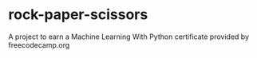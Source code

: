 # rock-paper-scissors
A project to earn a Machine Learning With Python certificate provided by freecodecamp.org
